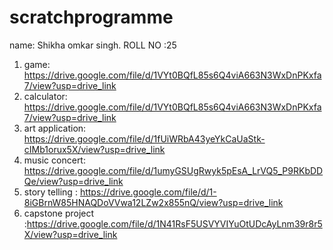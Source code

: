 # scratchprogramme
name: Shikha omkar singh.
ROLL NO :25
1. game: https://drive.google.com/file/d/1VYt0BQfL85s6Q4viA663N3WxDnPKxfa7/view?usp=drive_link
2. calculator: https://drive.google.com/file/d/1VYt0BQfL85s6Q4viA663N3WxDnPKxfa7/view?usp=drive_link
3. art application: https://drive.google.com/file/d/1fUiWRbA43yeYkCaUaStk-cIMb1orux5X/view?usp=drive_link
4. music concert: https://drive.google.com/file/d/1umyGSUgRwyk5pEsA_LrVQ5_P9RKbDDQe/view?usp=drive_link
5. story telling : https://drive.google.com/file/d/1-8iGBrnW85HNAQDoVVwa12LZw2x855nQ/view?usp=drive_link
6. capstone project :https://drive.google.com/file/d/1N41RsF5USVYVIYuOtUDcAyLnm39r8r5X/view?usp=drive_link
